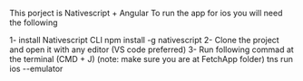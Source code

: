 This porject is Nativescript + Angular
To run the app for ios you will need the following

1- install Nativescript CLI
    npm install -g nativescript
2- Clone the project and open it with any editor (VS code preferred)
3- Run following commad at the terminal (CMD + J) (note: make sure you are at FetchApp folder)
    tns run ios --emulator
